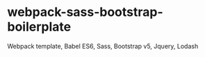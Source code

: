# webpack-sass-bootstrap-boilerplate
Webpack template, Babel ES6, Sass, Bootstrap v5, Jquery, Lodash
